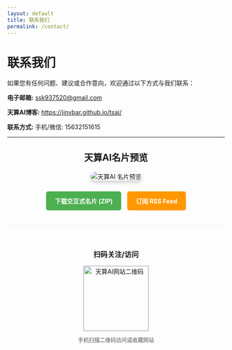 ```yaml
---
layout: default
title: 联系我们
permalink: /contact/
---
```


# 联系我们

如果您有任何问题、建议或合作意向，欢迎通过以下方式与我们联系：

**电子邮箱:** ssk937520@gmail.com

**天算AI博客:** https://jinvbar.github.io/tsai/

**联系方式:** 手机/微信: 15632151615

---

<div style="text-align: center; margin-top: 30px; margin-bottom: 10px;">
  <h2 style="margin-bottom: 20px;">天算AI名片预览</h2>
  <img src="/tsai/assets/images/tian_suan_logo.jpg" alt="天算AI 名片预览" style="max-width: 320px; height: auto; border-radius: 15px; box-shadow: 0 4px 8px rgba(0,0,0,0.2);">
</div>

<div style="text-align: center; margin-top: 20px; margin-bottom: 30px;">
  <a href="/tsai/contact/天算AI数字名片.zip" download="天算AI数字名片.zip" style="display: inline-block; padding: 12px 20px; background-color: #4CAF50; color: white; text-decoration: none; border-radius: 5px; font-weight: bold; cursor: pointer; margin: 5px;">
    下载交互式名片 (ZIP)
  </a>
  <a href="/tsai/feed.xml" target="_blank" rel="noopener noreferrer" style="display: inline-block; padding: 12px 20px; background-color: #ff9800; color: white; text-decoration: none; border-radius: 5px; font-weight: bold; cursor: pointer; margin: 5px;">
    订阅 RSS Feed
  </a>
</div>

<div style="text-align: center; margin-top: 30px; margin-bottom: 40px; border-top: 1px solid #eee; padding-top: 30px;">
  <h3 style="margin-bottom: 15px;">扫码关注/访问</h3>
  <img src="/tsai/assets/images/tsai_qrcode.png" alt="天算AI网站二维码" style="width: 150px; height: 150px; border: 1px solid #ccc; display: block; margin: 0 auto 10px;">
  <p style="font-size: 0.9em; color: #555; margin: 0;">手机扫描二维码访问或收藏网站</p>
</div>

